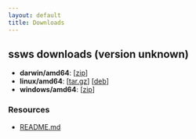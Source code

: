 ```yaml
---
layout: default
title: Downloads
---
```




ssws downloads (version unknown)
-------------

 * **darwin/amd64**: [[zip](darwin_amd64/ssws_darwin_amd64.zip)]
 * **linux/amd64**: [[tar.gz](linux_amd64/ssws_linux_amd64.tar.gz)] [[deb](linux_amd64/ssws_unknown_amd64.deb)]
 * **windows/amd64**: [[zip](windows_amd64/ssws_windows_amd64.zip)]

### Resources
 * [README.md](README.md)

